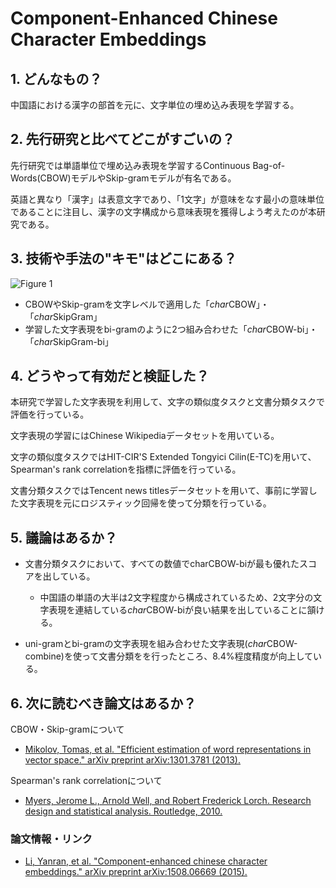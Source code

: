 # Component-Enhanced Chinese Character Embeddings

## 1. どんなもの？

中国語における漢字の部首を元に、文字単位の埋め込み表現を学習する。

## 2. 先行研究と比べてどこがすごいの？

先行研究では単語単位で埋め込み表現を学習するContinuous Bag-of-Words(CBOW)モデルやSkip-gramモデルが有名である。

英語と異なり「漢字」は表意文字であり、「1文字」が意味をなす最小の意味単位であることに注目し、漢字の文字構成から意味表現を獲得しよう考えたのが本研究である。

## 3. 技術や手法の"キモ"はどこにある？

![Figure 1](https://raw.githubusercontent.com/shunk031/paper-survey/master/images/Component-Enhanced_Chinese_Character_Embeddings/figure1.png)

* CBOWやSkip-gramを文字レベルで適用した「*char*CBOW」・「*char*SkipGram」
* 学習した文字表現をbi-gramのように2つ組み合わせた「*char*CBOW-bi」・「*char*SkipGram-bi」

## 4. どうやって有効だと検証した？

本研究で学習した文字表現を利用して、文字の類似度タスクと文書分類タスクで評価を行っている。

文字表現の学習にはChinese Wikipediaデータセットを用いている。

文字の類似度タスクではHIT-CIR'S Extended Tongyici Cilin(E-TC)を用いて、Spearman's rank correlationを指標に評価を行っている。

文書分類タスクではTencent news titlesデータセットを用いて、事前に学習した文字表現を元にロジスティック回帰を使って分類を行っている。

## 5. 議論はあるか？

* 文書分類タスクにおいて、すべての数値でcharCBOW-biが最も優れたスコアを出している。
  * 中国語の単語の大半は2文字程度から構成されているため、2文字分の文字表現を連結している*char*CBOW-biが良い結果を出していることに頷ける。

* uni-gramとbi-gramの文字表現を組み合わせた文字表現(*char*CBOW-combine)を使って文書分類をを行ったところ、8.4%程度精度が向上している。
  
## 6. 次に読むべき論文はあるか？

CBOW・Skip-gramについて
* [Mikolov, Tomas, et al. "Efficient estimation of word representations in vector space." arXiv preprint arXiv:1301.3781 (2013).](https://arxiv.org/pdf/1301.3781)

Spearman's rank correlationについて
* [Myers, Jerome L., Arnold Well, and Robert Frederick Lorch. Research design and statistical analysis. Routledge, 2010.](http://dspace.elib.ntt.edu.vn/dspace/bitstream/123456789/7675/1/Research%20design%20and%20statistical%20analysis%20Myers%2C%20Jerome%20L..pdf)

### 論文情報・リンク

* [Li, Yanran, et al. "Component-enhanced chinese character embeddings." arXiv preprint arXiv:1508.06669 (2015).](https://arxiv.org/abs/1508.06669)
